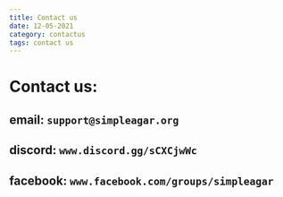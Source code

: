 ```yaml
---
title: Contact us
date: 12-05-2021
category: contactus
tags: contact us
---
```


# Contact us:
## email: `support@simpleagar.org`
## discord: `www.discord.gg/sCXCjwWc`
## facebook: `www.facebook.com/groups/simpleagar`